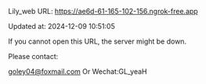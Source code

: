 Lily_web URL: https://ae6d-61-165-102-156.ngrok-free.app

Updated at: 2024-12-09 10:51:05

If you cannot open this URL, the server might be down.

Please contact: 

goley04@foxmail.com Or Wechat:GL_yeaH
